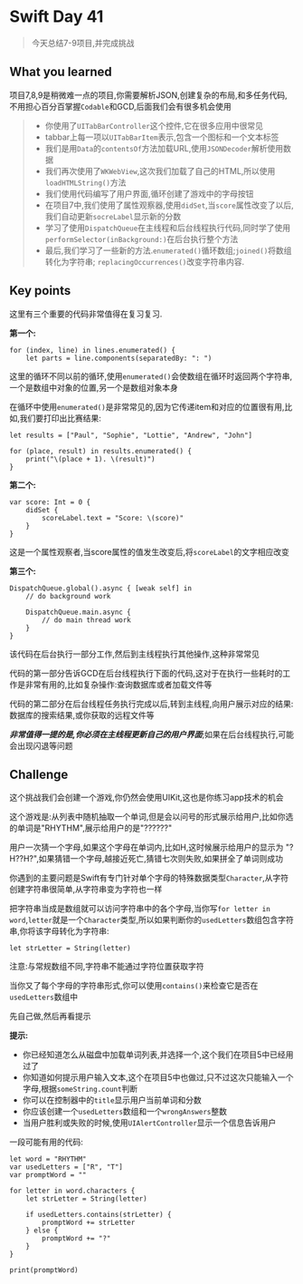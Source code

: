# Swift Day 41
>今天总结7-9项目,并完成挑战

## What you learned

项目7,8,9是稍微难一点的项目,你需要解析JSON,创建复杂的布局,和多任务代码,不用担心百分百掌握`Codable`和GCD,后面我们会有很多机会使用

> * 你使用了`UITabBarController`这个控件,它在很多应用中很常见
> * tabbar上每一项以`UITabBarItem`表示,包含一个图标和一个文本标签
> * 我们是用`Data`的`contentsOf`方法加载URL,使用`JSONDecoder`解析使用数据
> * 我们再次使用了`WKWebView`,这次我们加载了自己的HTML,所以使用`loadHTMLString()`方法
> * 我们使用代码编写了用户界面,循环创建了游戏中的字母按钮
> * 在项目7中,我们使用了属性观察器,使用`didSet`,当`score`属性改变了以后,我们自动更新`socreLabel`显示新的分数
> * 学习了使用`DispatchQueue`在主线程和后台线程执行代码,同时学了使用`performSelector(inBackground:)`在后台执行整个方法
> * 最后,我们学习了一些新的方法.`enumerated()`循环数组;`joined()`将数组转化为字符串; `replacingOccurrences()`改变字符串内容.

## Key points
这里有三个重要的代码非常值得在复习复习.

**第一个:**

```
for (index, line) in lines.enumerated() {
    let parts = line.components(separatedBy: ": ")
```
这里的循环不同以前的循环,使用`enumerated()`会使数组在循环时返回两个字符串,一个是数组中对象的位置,另一个是数组对象本身

在循环中使用`enumerated()`是非常常见的,因为它传递item和对应的位置很有用,比如,我们要打印出比赛结果:

```
let results = ["Paul", "Sophie", "Lottie", "Andrew", "John"]

for (place, result) in results.enumerated() {
    print("\(place + 1). \(result)")
}
```

**第二个:**

```
var score: Int = 0 {
    didSet {
        scoreLabel.text = "Score: \(score)"
    }
}
```
这是一个属性观察者,当score属性的值发生改变后,将`scoreLabel`的文字相应改变

**第三个:**

```
DispatchQueue.global().async { [weak self] in
    // do background work

    DispatchQueue.main.async {
        // do main thread work
    }
}
```
该代码在后台执行一部分工作,然后到主线程执行其他操作,这种非常常见

代码的第一部分告诉GCD在后台线程执行下面的代码,这对于在执行一些耗时的工作是非常有用的,比如复杂操作:查询数据库或者加载文件等

代码的第二部分在后台线程任务执行完成以后,转到主线程,向用户展示对应的结果:数据库的搜索结果,或你获取的远程文件等

***非常值得一提的是,你必须在主线程更新自己的用户界面***;如果在后台线程执行,可能会出现闪退等问题

## Challenge

这个挑战我们会创建一个游戏,你仍然会使用UIKit,这也是你练习app技术的机会

这个游戏是:从列表中随机抽取一个单词,但是会以问号的形式展示给用户,比如你选的单词是"RHYTHM",展示给用户的是"??????"

用户一次猜一个字母,如果这个字母在单词内,比如H,这时候展示给用户的显示为 "?H??H?",如果猜错一个字母,越接近死亡,猜错七次则失败,如果拼全了单词则成功

你遇到的主要问题是Swift有专门针对单个字母的特殊数据类型`Character`,从字符创建字符串很简单,从字符串变为字符也一样

把字符串当成是数组就可以访问字符串中的各个字母,当你写`for letter in word`,`letter`就是一个`Character`类型,所以如果判断你的`usedLetters`数组包含字符串,你将该字母转化为字符串:

```
let strLetter = String(letter)
```
注意:与常规数组不同,字符串不能通过字符位置获取字符

当你又了每个字母的字符串形式,你可以使用`contains()`来检查它是否在`usedLetters`数组中

先自己做,然后再看提示

**提示:**

* 你已经知道怎么从磁盘中加载单词列表,并选择一个,这个我们在项目5中已经用过了
* 你知道如何提示用户输入文本,这个在项目5中也做过,只不过这次只能输入一个字母,根据`someString.count`判断
* 你可以在控制器中的`title`显示用户当前单词和分数
* 你应该创建一个`usedLetters`数组和一个`wrongAnswers`整数
* 当用户胜利或失败的时候,使用`UIAlertController`显示一个信息告诉用户

一段可能有用的代码:

```
let word = "RHYTHM"
var usedLetters = ["R", "T"]
var promptWord = ""

for letter in word.characters {
    let strLetter = String(letter)

    if usedLetters.contains(strLetter) {
        promptWord += strLetter
    } else {
        promptWord += "?"
    }
}

print(promptWord)
```


